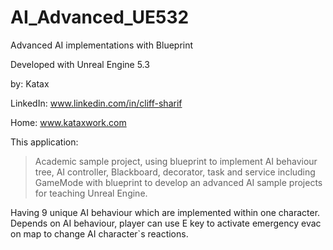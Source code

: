 # AI_Advanced_UE532
 Advanced AI implementations with Blueprint

Developed with Unreal Engine 5.3

by: Katax 


LinkedIn: www.linkedin.com/in/cliff-sharif

Home: www.kataxwork.com


This application:

> Academic sample project, using blueprint to implement AI behaviour tree, AI controller, Blackboard, decorator, task and service including GameMode with blueprint to develop an advanced AI sample projects for teaching Unreal Engine. 

Having 9 unique AI behaviour which are implemented within one character. 
Depends on AI behaviour, player can use E key to activate emergency evac on map to change AI character`s reactions.


